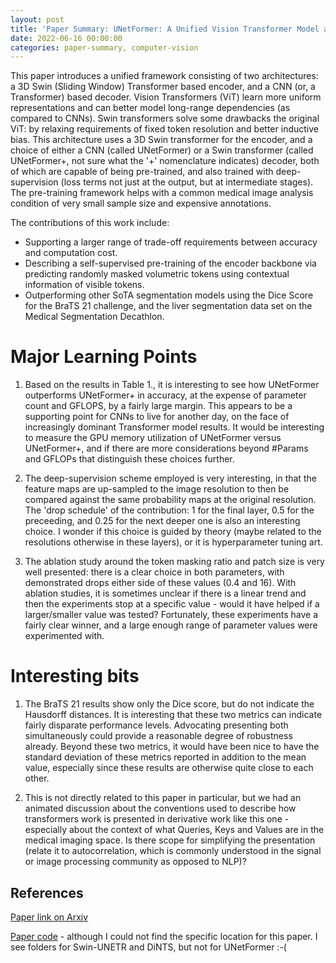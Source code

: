 ```yaml
---
layout: post
title: 'Paper Summary: UNetFormer: A Unified Vision Transformer Model and Pre-Training Framework for 3D Medical Image Segmentation'
date: 2022-06-16 00:00:00
categories: paper-summary, computer-vision
---
```


This paper introduces a unified framework consisting of two architectures: a 3D Swin (Sliding Window) Transformer based encoder, and a CNN (or, a Transformer) based decoder. Vision Transformers (ViT) learn more uniform representations and can better model long-range dependencies (as compared to CNNs). Swin transformers solve some drawbacks the original ViT: by relaxing requirements of fixed token resolution and better inductive bias. This architecture uses a 3D Swin transformer for the encoder, and a choice of either a CNN (called UNetFormer) or a Swin transformer (called UNetFormer+, not sure what the '+' nomenclature indicates) decoder, both of which are capable of being pre-trained, and also trained with deep-supervision (loss terms not just at the output, but at intermediate stages). The pre-training framework helps with a common medical image analysis condition of very small sample size and expensive annotations. 

The contributions of this work include:

-   Supporting a larger range of trade-off requirements between accuracy and computation cost. 
-   Describing a self-supervised pre-training of the encoder backbone via predicting randomly masked volumetric tokens using contextual information of visible tokens. 
-   Outperforming other SoTA segmentation models using the Dice Score for the BraTS 21 challenge, and the liver segmentation data set on the Medical Segmentation Decathlon.

Major Learning Points
======

1. Based on the results in Table 1., it is interesting to see how UNetFormer outperforms UNetFormer+ in accuracy, at the expense of parameter count and GFLOPS, by a fairly large margin. This appears to be a supporting point for CNNs to live for another day, on the face of increasingly dominant Transformer model results. It would be interesting to measure the GPU memory utilization of UNetFormer versus UNetFormer+, and if there are more considerations beyond #Params and GFLOPs that distinguish these choices further. 

2. The deep-supervision scheme employed is very interesting, in that the feature maps are up-sampled to the image resolution to then be compared against the same probability maps at the original resolution. The 'drop schedule' of the contribution: 1 for the final layer, 0.5 for the preceeding, and 0.25 for the next deeper one is also an interesting choice. I wonder if this choice is guided by theory (maybe related to the resolutions otherwise in these layers), or it is hyperparameter tuning art. 

3. The ablation study around the token masking ratio and patch size is very well presented: there is a clear choice in both parameters, with demonstrated drops either side of these values (0.4 and 16). With ablation studies, it is sometimes unclear if there is a linear trend and then the experiments stop at a specific value - would it have helped if a larger/smaller value was tested? Fortunately, these experiments have a fairly clear winner, and a large enough range of parameter values were experimented with.


Interesting bits
======

1. The BraTS 21 results show only the Dice score, but do not indicate the Hausdorff distances. It is interesting that these two metrics can indicate fairly disparate performance levels. Advocating presenting both simultaneously could provide a reasonable degree of robustness already. Beyond these two metrics, it would have been nice to have the standard deviation of these metrics reported in addition to the mean value, especially since these results are otherwise quite close to each other. 

2. This is not directly related to this paper in particular, but we had an animated discussion about the conventions used to describe how transformers work is presented in derivative work like this one - especially about the context of what Queries, Keys and Values are in the medical imaging space. Is there scope for simplifying the presentation (relate it to autocorrelation, which is commonly understood in the signal or image processing community as opposed to NLP)? 


References
------

[Paper link on Arxiv](https://arxiv.org/abs/2204.00631)

[Paper code](https://github.com/project-monai/research-contributions) - although I could not find the specific location for this paper. I see folders for Swin-UNETR and DiNTS, but not for UNetFormer :-(